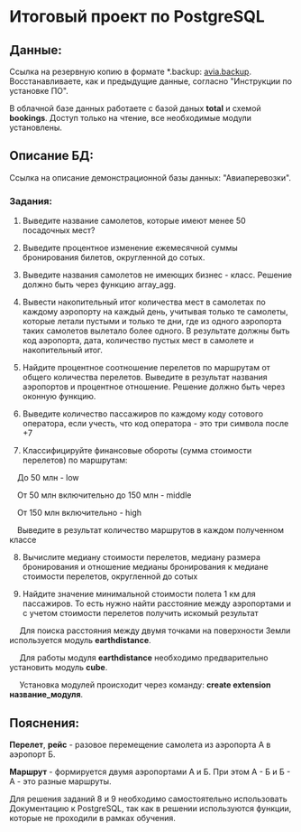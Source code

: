 # Итоговый проект по PostgreSQL

## Данные:
Ссылка на резервную копию в формате *.backup: [avia.backup](https://letsdocode.ru/sql-main/avia.backup). Восстанавливаете, как и предыдущие данные, согласно "Инструкции по установке ПО".

В облачной базе данных работаете с базой даных **total** и схемой **bookings**. Доступ только на чтение, все необходимые модули установлены.

## Описание БД:
Ссылка на описание демонстрационной базы данных: "Авиаперевозки".

### Задания:
1. Выведите название самолетов, которые имеют менее 50 посадочных мест?
2. Выведите процентное изменение ежемесячной суммы бронирования билетов, округленной до сотых.
3. Выведите названия самолетов не имеющих бизнес - класс. Решение должно быть через функцию array_agg.
4. Вывести накопительный итог количества мест в самолетах по каждому аэропорту на каждый день, учитывая только те самолеты, которые летали пустыми и только те дни, где из одного аэропорта таких самолетов вылетало более одного.
 В результате должны быть код аэропорта, дата, количество пустых мест в самолете и накопительный итог.

5. Найдите процентное соотношение перелетов по маршрутам от общего количества перелетов.
 Выведите в результат названия аэропортов и процентное отношение.
 Решение должно быть через оконную функцию.

6. Выведите количество пассажиров по каждому коду сотового оператора, если учесть, что код оператора - это три символа после +7
7. Классифицируйте финансовые обороты (сумма стоимости перелетов) по маршрутам:

 До 50 млн - low

 От 50 млн включительно до 150 млн - middle

 От 150 млн включительно - high

 Выведите в результат количество маршрутов в каждом полученном классе

8. Вычислите медиану стоимости перелетов, медиану размера бронирования и отношение медианы бронирования к медиане стоимости перелетов, округленной до сотых

9. Найдите значение минимальной стоимости полета 1 км для пассажиров. То есть нужно найти расстояние между аэропортами и с учетом стоимости перелетов получить искомый результат

  Для поиска расстояния между двумя точками на поверхности Земли используется модуль **earthdistance**.

  Для работы модуля **earthdistance** необходимо предварительно установить модуль **cube**.

  Установка модулей происходит через команду: **create extension название_модуля**.

## Пояснения:
**Перелет**, **рейс** - разовое перемещение самолета из аэропорта А в аэропорт Б.

**Маршрут** - формируется двумя аэропортами А и Б. При этом А - Б и Б - А - это разные маршруты.

Для решения заданий 8 и 9 необходимо самостоятельно использовать Документацию к PostgreSQL, так как в решении используются функции, которые не проходили в рамках обучения.